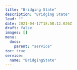 ```yaml
---
title: "Bridging State"
description: "Bridging State"
lead: ""
date: 2021-04-17T18:50:12.026Z
draft: false
images: []
menu:
  docs:
    parent: "service"
toc: true
service:
  name: "BridgingState"
---
```

